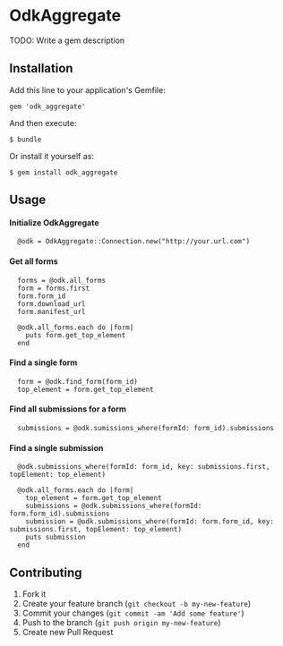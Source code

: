 # OdkAggregate

TODO: Write a gem description

## Installation

Add this line to your application's Gemfile:

    gem 'odk_aggregate'

And then execute:

    $ bundle

Or install it yourself as:

    $ gem install odk_aggregate

## Usage

#### Initialize OdkAggregate

```
  @odk = OdkAggregate::Connection.new("http://your.url.com")
```


#### Get all forms

```
  forms = @odk.all_forms
  form = forms.first
  form.form_id
  form.download_url
  form.manifest_url

  @odk.all_forms.each do |form|
    puts form.get_top_element
  end
```

#### Find a single form

```
  form = @odk.find_form(form_id)
  top_element = form.get_top_element
```

#### Find all submissions for a form

```
  submissions = @odk.sumissions_where(formId: form_id).submissions
```

#### Find a single submission

```
  @odk.submissions_where(formId: form_id, key: submissions.first, topElement: top_element)

  @odk.all_forms.each do |form|
    top_element = form.get_top_element
    submissions = @odk.submissions_where(formId: form.form_id).submissions
    submission = @odk.submissions_where(formId: form.form_id, key: submissions.first, topElement: top_element)
    puts submission
  end

```

## Contributing

1. Fork it
2. Create your feature branch (`git checkout -b my-new-feature`)
3. Commit your changes (`git commit -am 'Add some feature'`)
4. Push to the branch (`git push origin my-new-feature`)
5. Create new Pull Request
